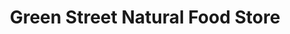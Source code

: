 ---
title: "Green Street Natural Food Store"
url: /melrose/green-street-natural-food-store/
shop: Supermarkt
---